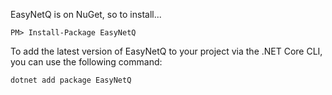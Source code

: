 EasyNetQ is on NuGet, so to install...

    PM> Install-Package EasyNetQ

To add the latest version of EasyNetQ to your project via the .NET Core CLI, you can use the following command:

    dotnet add package EasyNetQ
